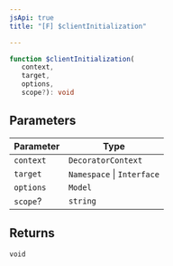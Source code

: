 ```yaml
---
jsApi: true
title: "[F] $clientInitialization"

---
```

```ts
function $clientInitialization(
   context, 
   target, 
   options, 
   scope?): void
```

## Parameters

| Parameter | Type |
| ------ | ------ |
| `context` | `DecoratorContext` |
| `target` | `Namespace` \| `Interface` |
| `options` | `Model` |
| `scope`? | `string` |

## Returns

`void`
